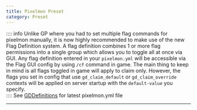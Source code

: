 ```yaml
---
title: Pixelmon Preset
category: Preset
---
```


:::: info
Unlike GP where you had to set multiple flag commands for pixelmon manually, it is now highly recommended to make use of the new Flag Definition system. A flag definition combines 1 or more flag permissions into a single group which allows you to toggle all at once via GUI. Any flag definition entered in your `pixelmon.yml` will be accessible via the Flag GUI config by using `/cf` command in game. The main thing to keep in mind is all flags toggled in game will apply to claim only. However, the flags you set in config that use `gd_claim_default` or `gd_claim_override` contexts will be applied on server startup with the `default-value` you specify.  
::::
See [GDDefinitions](https://raw.githubusercontent.com/bloodmc/GriefDefenderDefinitions/master/1.12.2/presets/pixelmon.conf) for latest pixelmon.yml file

-----
